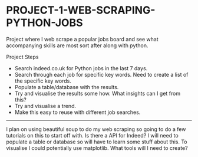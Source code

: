 # PROJECT-1-WEB-SCRAPING-PYTHON-JOBS
Project where I web scrape a popular jobs board and see what accompanying skills are most sort after along with python. 

Project Steps

- Search indeed.co.uk for Python jobs in the last 7 days.
- Search through each job for specific key words. Need to create a list of the specific key words.
- Populate a table/database with the results.
- Try and visualise the results some how. What insights can I get from this?
- Try and visualise a trend. 
- Make this easy to reuse with different job searches. 

***

I plan on using beautiful soup to do my web scraping so going to do a few tutorials on this to start off with. 
Is there a API for Indeed?
I will need to populate a table or database so will have to learn some stuff about this. 
To visualise I could potentially use matplotlib. 
What tools will I need to create?
